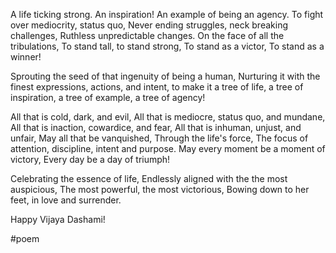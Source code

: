 A life ticking strong. 
An inspiration! 
An example of being an agency.
To fight over mediocrity, status quo, 
Never ending struggles, neck breaking challenges, 
Ruthless unpredictable changes.
On the face of all the tribulations,
To stand tall, to stand strong,
To stand as a victor,
To stand as a winner!

Sprouting the seed of that ingenuity of being a human,
Nurturing it with the finest expressions, actions, and intent,
to make it a tree of life, a tree of inspiration,
a tree of example, a tree of agency!

All that is cold, dark, and evil,
All that is mediocre, status quo, and mundane,
All that is inaction, cowardice, and fear,
All that is inhuman, unjust, and unfair,
May all that be vanquished,
Through the life's force, 
The focus of attention, discipline, intent and purpose. 
May every moment be a moment of victory,
Every day be a day of triumph! 

Celebrating the essence of life,
Endlessly aligned with the the most auspicious, 
The most powerful, the most victorious,
Bowing down to her feet, in love and surrender. 

Happy Vijaya Dashami!

#poem 

